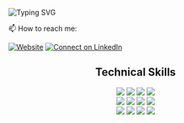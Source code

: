 ![Typing SVG](https://readme-typing-svg.herokuapp.com?duration=2500&color=F7A931&multiline=true&height=60&lines=Hi+there+%F0%9F%91%8B;I'm+Shayan.+%E3%8B%A1++%E2%9C%8C%E2%9C%8C%E2%9C%8C)

📫 How to reach me:

[![Website](https://img.shields.io/static/v1?label=&message=Personal%20Website&color=red)](https://shayan3k.github.io) [![Connect on LinkedIn](https://img.shields.io/badge/--linkedin?label=LinkedIn&logo=LinkedIn&style=social)](https://www.linkedin.com/in/shayan-motalebi/)


  <h2 align="center">Technical Skills</h2>

  <div align="center">
    <img src="https://img.shields.io/static/v1?label=&style=for-the-badge&message=TYPESCRIPT&color=457B9D"/>
    <img src="https://img.shields.io/static/v1?label=&style=for-the-badge&message=JAVASCRIPT&color=FFD166"/>
   <!--- <img src="https://img.shields.io/static/v1?label=&style=for-the-badge&message=PYTHON&color=90A959"/> ---> 
    <img src="https://img.shields.io/static/v1?label=&style=for-the-badge&message=PHP&color=8892BF"/>
   <!--- <img src="https://img.shields.io/static/v1?label=&style=for-the-badge&message=C/C%2B%2B&color=F1FAEE"/> --->  
   <!--- <img src="https://img.shields.io/static/v1?label=&style=for-the-badge&message=C%23&color=1D3557"/> --->  
    <img src="https://img.shields.io/static/v1?label=&style=for-the-badge&message=SQL&color=F4989C"/>
  </div>
  
  <div align="center">
    <img src="https://img.shields.io/static/v1?label=&style=for-the-badge&message=MySQL&color=BD591A"/>
    <img src="https://img.shields.io/static/v1?label=&style=for-the-badge&message=MongoDB&color=8FDC97"/>
    <img src="https://img.shields.io/static/v1?label=&style=for-the-badge&message=PostgreQSL&color=336690"/>
    <img src="https://img.shields.io/static/v1?label=&style=for-the-badge&message=REDIS&color=A70303"/>
  </div>
  
    
  <div align="center">
    <img src="https://img.shields.io/static/v1?label=&style=for-the-badge&message=React%20in%20NEXT.JS&color=0070F3"/>
    <img src="https://img.shields.io/static/v1?label=&style=for-the-badge&message=Vue3%20in%20NUXT.JS&color=4DE7A8"/>
    <img src="https://img.shields.io/static/v1?label=&style=for-the-badge&message=LARAVEL%E2%9D%A4%EF%B8%8F&color=F9322C"/>
    <img src="https://img.shields.io/static/v1?label=&style=for-the-badge&message=REACT-NATIVE&color=61DAFB"/>
  </div>
&nbsp;&nbsp;


</a>
